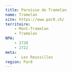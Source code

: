 ```yaml
---
title: Paroisse de Tramelan
name: Tramelan
site: https://www.par8.ch/
territoire:
    - Mont-Tramelan
    - Tramelan
NPA:
    - 2720
    - 2722
meta:
    -  Les Reussilles
region: Par8
---
```


